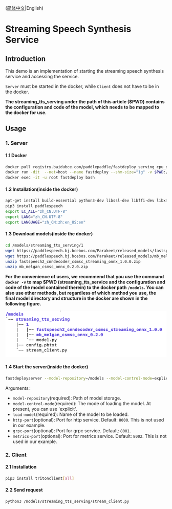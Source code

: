 ([简体中文](./README_cn.md)|English)

# Streaming Speech Synthesis Service

## Introduction
This demo is an implementation of starting the streaming speech synthesis service and accessing the service.

`Server` must be started in the docker, while `Client` does not have to be in the docker.

**The streaming_tts_serving under the path of this article ($PWD) contains the configuration and code of the model, which needs to be mapped to the docker for use.**

## Usage
### 1. Server
#### 1.1 Docker

```bash
docker pull registry.baidubce.com/paddlepaddle/fastdeploy_serving_cpu_only:22.09
docker run -dit  --net=host --name fastdeploy --shm-size="1g" -v $PWD:/models registry.baidubce.com/paddlepaddle/fastdeploy_serving_cpu_only:22.09
docker exec -it -u root fastdeploy bash
```

#### 1.2 Installation(inside the docker)
```bash
apt-get install build-essential python3-dev libssl-dev libffi-dev libxml2 libxml2-dev libxslt1-dev zlib1g-dev libsndfile1 language-pack-zh-hans wget zip
pip3 install paddlespeech
export LC_ALL="zh_CN.UTF-8"
export LANG="zh_CN.UTF-8"
export LANGUAGE="zh_CN:zh:en_US:en"
```

#### 1.3 Download models(inside the docker)
```bash
cd /models/streaming_tts_serving/1
wget https://paddlespeech.bj.bcebos.com/Parakeet/released_models/fastspeech2/fastspeech2_cnndecoder_csmsc_streaming_onnx_1.0.0.zip
wget https://paddlespeech.bj.bcebos.com/Parakeet/released_models/mb_melgan/mb_melgan_csmsc_onnx_0.2.0.zip
unzip fastspeech2_cnndecoder_csmsc_streaming_onnx_1.0.0.zip
unzip mb_melgan_csmsc_onnx_0.2.0.zip
```
**For the convenience of users, we recommend that you use the command `docker -v` to map $PWD (streaming_tts_service and the configuration and code of the model contained therein) to the docker path `/models`. You can also use other methods, but regardless of which method you use, the final model directory and structure in the docker are shown in the following figure.**

<p align="center">
  <img src="./tree.png" />
</p>

#### 1.4 Start the server(inside the docker)

```bash
fastdeployserver --model-repository=/models --model-control-mode=explicit --load-model=streaming_tts_serving
```
Arguments:
  - `model-repository`(required): Path of model storage.
  - `model-control-mode`(required): The mode of loading the model. At present, you can use 'explicit'.
  - `load-model`(required): Name of the model to be loaded.
  - `http-port`(optional): Port for http service. Default: `8000`. This is not used in our example.
  - `grpc-port`(optional): Port for grpc service. Default: `8001`.
  - `metrics-port`(optional): Port for metrics service. Default: `8002`. This is not used in our example.

### 2. Client
#### 2.1 Installation
```bash
pip3 install tritonclient[all]
```

#### 2.2 Send request
```bash
python3 /models/streaming_tts_serving/stream_client.py
```
